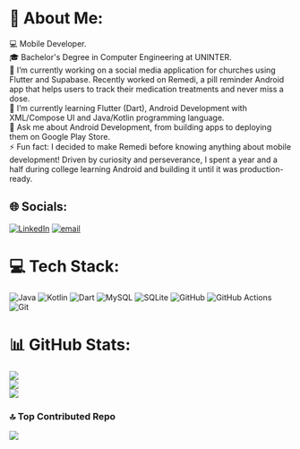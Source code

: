 # 💫 About Me:
💻 Mobile Developer.<br>🎓 Bachelor's Degree in Computer Engineering at UNINTER.<br>🔭 I’m currently working on a social media application for churches using Flutter and Supabase. Recently worked on Remedi, a pill reminder Android app that helps users to track their medication treatments and never miss a dose.<br>🌱 I’m currently learning Flutter (Dart), Android Development with XML/Compose UI and Java/Kotlin programming language.<br>💬 Ask me about Android Development, from building apps to deploying them on Google Play Store.<br>⚡ Fun fact: I decided to make Remedi before knowing anything about mobile development! Driven by curiosity and perseverance, I spent a year and a half during college learning Android and building it until it was production-ready.


## 🌐 Socials:
[![LinkedIn](https://img.shields.io/badge/LinkedIn-%230077B5.svg?logo=linkedin&logoColor=white)](https://linkedin.com/in/https://www.linkedin.com/in/vinícius-santos-machado-179608275/) [![email](https://img.shields.io/badge/Email-D14836?logo=gmail&logoColor=white)](mailto:vinicius.s.machado@protonmail.com) 

# 💻 Tech Stack:
![Java](https://img.shields.io/badge/java-%23ED8B00.svg?style=flat&logo=openjdk&logoColor=white) ![Kotlin](https://img.shields.io/badge/kotlin-%237F52FF.svg?style=flat&logo=kotlin&logoColor=white) ![Dart](https://img.shields.io/badge/Dart-%230175C2.svg?logo=dart&logoColor=white) ![MySQL](https://img.shields.io/badge/mysql-4479A1.svg?style=flat&logo=mysql&logoColor=white) ![SQLite](https://img.shields.io/badge/sqlite-%2307405e.svg?style=flat&logo=sqlite&logoColor=white) ![GitHub](https://img.shields.io/badge/github-%23121011.svg?style=flat&logo=github&logoColor=white) ![GitHub Actions](https://img.shields.io/badge/github%20actions-%232671E5.svg?style=flat&logo=githubactions&logoColor=white) ![Git](https://img.shields.io/badge/git-%23F05033.svg?style=flat&logo=git&logoColor=white)
# 📊 GitHub Stats:
![](https://github-readme-stats.vercel.app/api?username=vs-machado&theme=dark&hide_border=false&include_all_commits=true&count_private=false)<br/>
![](https://nirzak-streak-stats.vercel.app/?user=vs-machado&theme=dark&hide_border=false)<br/>
![](https://github-readme-stats.vercel.app/api/top-langs/?username=vs-machado&theme=dark&hide_border=false&include_all_commits=true&count_private=false&layout=compact)

### 🔝 Top Contributed Repo
![](https://github-contributor-stats.vercel.app/api?username=vs-machado&limit=5&theme=dark&combine_all_yearly_contributions=true)

<!-- Proudly created with GPRM ( https://gprm.itsvg.in ) -->
